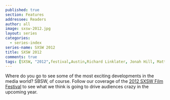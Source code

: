 ```yaml
---
published: true
section: Features
addressee: Readers
author: all
image: sxsw-2012.jpg
layout: series
categories:
  - series-index
series-name: SXSW 2012
title: SXSW 2012
comments: true
tags: [SXSW, "2012",festival,Austin,Richard Linklater, Jonah Hill, Matthew McConaughey,Channing Tatum,"The Raid: Redemption",Jack Black, Paul Simon]
---
```

Where do you go to see some of the most exciting developments in the media world? SBSW, of course. Follow our coverage of the [2012 SXSW Film Festival](http://schedule.sxsw.com/2012/) to see what we think is going to drive audiences crazy in the upcoming year.  